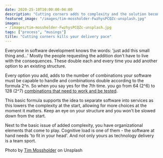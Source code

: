 ```yaml
---
date: 2020-25-10T10:00:00-04:00
description: "Cutting corners adds to complexity and the solution becomes convoluted"
featured_image: "/images/tim-mossholder-FwzhysPCQZc-unsplash.jpg"
images:
- /images/tim-mossholder-FwzhysPCQZc-unsplash.jpg
tags: ["process", "musings"]
title: "Cutting corners kills your delivery pace"
---
```


Everyone in software development knows the words: 'just add this small thing and...' 
Mostly the people requesting the addition don't have to live with the consequences. These double each and every time you add another option to an existing structure. 

Every option you add, adds to the number of combinations your software must be capable to handle and combinations double according to the formula 2^n. So when you say yes for the 7th time. you go from 64 (2^6) to 128 (2^7) [combinations that need to work and be tested](https://en.wikipedia.org/wiki/Combination#Number_of_k-combinations_for_all_k).

This basic formula supports the idea to separate software into services as this lowers the complexity at the start, allowing for more choices at the moment it matters. Keep an eye on your structure and you won't be slowed down from the start.

Next to the basic issue of added complexity, you have organizational elements that come to play. Cognitive load is one of them - the software at hand needs 'to fit in your head'. And not only yours as technology delivery is a team sport. 


Photo by [Tim Mossholder](https://unsplash.com/@timmossholder?utm_source=unsplash&amp;utm_medium=referral&amp;utm_content=creditCopyText) on Unsplash